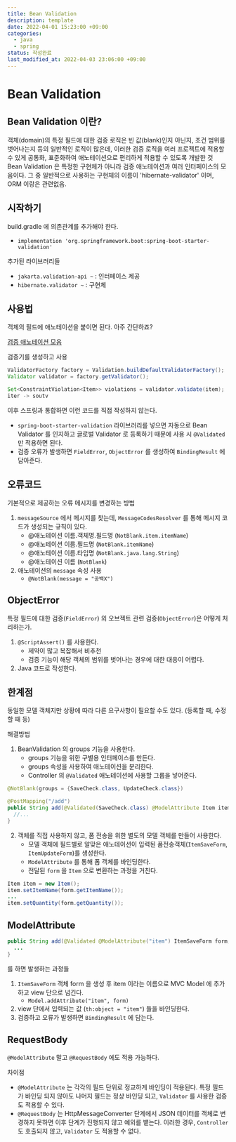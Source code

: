 ```yaml
---
title: Bean Validation
description: template
date: 2022-04-01 15:23:00 +09:00
categories:
  - java
  - spring
status: 작성완료
last_modified_at: 2022-04-03 23:06:00 +09:00
---
```


# Bean Validation

## Bean Validation 이란?

객체(domain)의 특정 필드에 대한 검증 로직은 빈 값(blank)인지 아닌지, 조건 범위를 벗어나는지 등의 일반적인 로직이 많은데, 이러한 검증 로직을 여러 프로젝트에 적용할 수 있게 공통화, 표준화하여 애노테이션으로 편리하게 적용할 수 있도록 개발한 것  
Bean Validation 은 특정한 구현체가 아니라 검증 애노테이션과 여러 인터페이스의 모음이다. 그 중 일반적으로 사용하는 구현체의 이름이 'hibernate-validator' 이며, ORM 이랑은 관련없음.

## 시작하기

build.gradle 에 의존관계를 추가해야 한다.
  - `implementation 'org.springframework.boot:spring-boot-starter-validation'`

추가된 라이브러리들
  - `jakarta.validation-api ~` : 인터페이스 제공
  - `hibernate.validator ~` : 구현체

## 사용법

객체의 필드에 애노테이션을 붙이면 된다. 아주 간단하죠?

[검증 애노테이션 모음](https://docs.jboss.org/hibernate/validator/6.2/reference/en-US/html_single/#validator-defineconstraints-spec)

검증기를 생성하고 사용

```java
ValidatorFactory factory = Validation.buildDefaultValidatorFactory();
Validator validator = factory.getValidator();

Set<ConstraintViolation<Item>> violations = validator.validate(item);
iter -> soutv
```

이후 스프링과 통합하면 이런 코드를 직접 작성하지 않는다.
  - `spring-boot-starter-validation` 라이브러리를 넣으면 자동으로 Bean Validator 를 인지하고 글로벌 Validator 로 등록하기 때문에 사용 시 `@Validated` 만 적용하면 된다.
  - 검증 오류가 발생하면 `FieldError`, `ObjectError` 를 생성하여 `BindingResult` 에 담아준다.

## 오류코드

기본적으로 제공하는 오류 메시지를 변경하는 방법

1. `messageSource` 에서 메시지를 찾는데, `MessageCodesResolver` 를 통해 메시지 코드가 생성되는 규칙이 있다.
    - @애노테이션 이름.객체명.필드명 (`NotBlank.item.itemName`)
    - @애노테이션 이름.필드명 (`NotBlank.itemName`)
    - @애노테이션 이름.타입명 (`NotBlank.java.lang.String`)
    - @애노테이션 이름 (`NotBlank`)
2. 애노테이션의 `message` 속성 사용
    - `@NotBlank(message = "공백X")`

## ObjectError

특정 필드에 대한 검증(`FieldError`) 외 오브젝트 관련 검증(`ObjectError`)은 어떻게 처리하는가.

1. `@ScriptAssert()` 를 사용한다.
    - 제약이 많고 복잡해서 비추천
    - 검증 기능이 해당 객체의 범위를 벗어나는 경우에 대한 대응이 어렵다.
2. Java 코드로 작성한다.

## 한계점

동일한 모델 객체지만 상황에 따라 다른 요구사항이 필요할 수도 있다. (등록할 때, 수정할 때 등)

해결방법

1. BeanValidation 의 groups 기능을 사용한다.
    - groups 기능을 위한 구별용 인터페이스를 만든다.
    - groups 속성을 사용하여 애노테이션을 분리한다.
    - Controller 의 `@Validated` 애노테이션에 사용할 그룹을 넣어준다.

```java
@NotBlank(groups = {SaveCheck.class, UpdateCheck.class})

@PostMapping("/add")
public String add(@Validated(SaveCheck.class) @ModelAttribute Item item, ...) {
  //...
}
```

2. 객체를 직접 사용하지 않고, 폼 전송을 위한 별도의 모델 객체를 만들어 사용한다.
    - 모델 객체에 필드별로 알맞은 애노테이션이 입력된 폼전송객체(`ItemSaveForm`, `ItemUpdateForm`)를 생성한다.
    - `ModelAttribute` 를 통해 폼 객체를 바인딩한다.
    - 전달된 `form` 을 `Item` 으로 변환하는 과정을 거친다.

```java
Item item = new Item();
item.setItemName(form.getItemName());
...
item.setQuantity(form.getQuantity());
```

## ModelAttribute

```java
public String add(@Validated @ModelAttribute("item") ItemSaveForm form, BindingResult bindingResult, ...) {
  ...
}
```

를 하면 발생하는 과정들

1. `ItemSaveForm` 객체 form 을 생성 후 item 이라는 이름으로 MVC Model 에 추가하고 view 단으로 넘긴다.
    - `Model.addAttribute("item", form)`
2. view 단에서 입력되는 값 (`th:object = "item"`) 들을 바인딩한다.
3. 검증하고 오류가 발생하면 `BindingResult` 에 담는다.

## RequestBody

`@ModelAttribute` 말고 `@RequestBody` 에도 적용 가능하다.

차이점

- `@ModelAttribute` 는 각각의 필드 단위로 정교하게 바인딩이 적용된다. 특정 필드가 바인딩 되지 않아도 나머지 필드는 정상 바인딩 되고, `Validator` 를 사용한 검증도 적용할 수 있다.
- `@RequestBody` 는 HttpMessageConverter 단계에서 JSON 데이터를 객체로 변경하지 못하면 이후 단계가 진행되지 않고 예외를 뱉는다. 이러한 경우, `Controller` 도 호출되지 않고, `Validator` 도 적용할 수 없다.